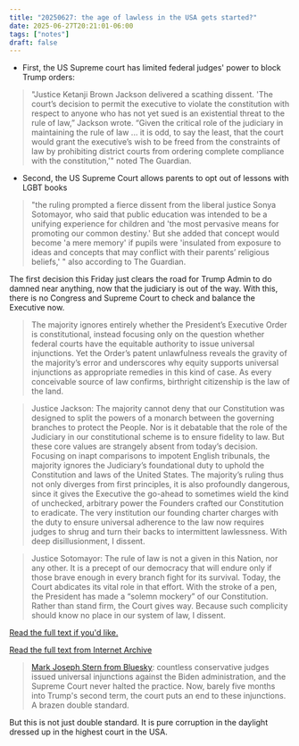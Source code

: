 ```yaml
---
title: "20250627: the age of lawless in the USA gets started?"
date: 2025-06-27T20:21:01-06:00
tags: ["notes"]
draft: false
---
```


* First, the US Supreme court has limited federal judges' power to block Trump orders:

> "Justice Ketanji Brown Jackson delivered a scathing dissent. 'The court’s decision to permit the executive to violate the constitution with respect to anyone who has not yet sued is an existential threat to the rule of law,” Jackson wrote. “Given the critical role of the judiciary in maintaining the rule of law ... it is odd, to say the least, that the court would grant the executive’s wish to be freed from the constraints of law by prohibiting district courts from ordering complete compliance with the constitution,'" noted The Guardian.

* Second, the US Supreme Court allows parents to opt out of lessons with LGBT books

> "the ruling prompted a fierce dissent from the liberal justice Sonya Sotomayor, who said that public education was intended to be a unifying experience for children and 'the most pervasive means for promoting our common destiny.' But she added that concept would become 'a mere memory' if pupils were 'insulated from exposure to ideas and concepts that may conflict with their parents’ religious beliefs,' " also according to The Guardian.

The first decision this Friday just clears the road for Trump Admin to do damned near anything, now that the judiciary is out of the way. With this, there is no Congress and Supreme Court to check and balance the Executive now.

> The majority ignores entirely whether the President’s Executive Order is constitutional, instead focusing only on the question whether federal courts have the equitable authority to issue universal injunctions. Yet the Order’s patent
unlawfulness reveals the gravity of the majority’s error and underscores why equity supports universal injunctions as appropriate remedies in this kind of case. As every conceivable source of law confirms, birthright citizenship is the law of the land.

> Justice Jackson: The majority cannot deny that our Constitution was designed to split the powers of a monarch between the governing branches to protect the People. Nor is it debatable that the role of the Judiciary in our constitutional scheme is to ensure fidelity to law. But these core values are strangely absent from today’s decision. Focusing on inapt comparisons to impotent English tribunals, the majority ignores the Judiciary’s foundational duty to uphold the Constitution and laws of the United States. The majority’s ruling thus not only diverges from first principles, it is also profoundly dangerous, since it gives the Executive the go-ahead to sometimes wield the kind of unchecked, arbitrary power the
Founders crafted our Constitution to eradicate. The very institution our founding charter charges with the duty to ensure universal adherence to the law now requires judges to shrug and turn their backs to intermittent lawlessness.
With deep disillusionment, I dissent.

> Justice Sotomayor: The rule of law is not a given in this Nation, nor any other. It is a precept of our democracy that will endure only if those brave enough in every branch fight for its survival. Today, the Court abdicates its vital role in that effort. With the stroke of a pen, the President has made a “solemn mockery” of our Constitution. Rather than stand firm, the Court gives way. Because such complicity should know no place in our system of law, I dissent.

[Read the full text if you'd like.](https://www.supremecourt.gov/opinions/24pdf/24a884_8n59.pdf)

[Read the full text from Internet Archive](https://web.archive.org/web/20250627195526/https://www.supremecourt.gov/opinions/24pdf/24a884_8n59.pdf)
 
> [Mark Joseph Stern from Bluesky](https://bsky.app/profile/mjsdc.bsky.social/post/3lslt2umsfs22): countless conservative judges issued universal injunctions against the Biden administration, and the Supreme Court never halted the practice. Now, barely five months into Trump's second term, the court puts an end to these injunctions. A brazen double standard.

But this is not just double standard. It is pure corruption in the daylight dressed up in the highest court in the USA.
